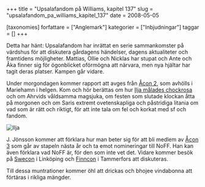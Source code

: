 +++
title = "Upsalafandom på Williams, kapitel 137"
slug = "upsalafandom_pa_williams_kapitel_137"
date = 2008-05-05

[taxonomies]
forfattare = ["Anglemark"]
kategorier = ["Inbjudningar"]
taggar = []
+++

Detta har hänt: Upsalafandom har inrättat en serie sammankomster på värdshus för att diskutera gårdagens händelser, dagens aktualiteter och framtidens möjligheter. Mattias, Ollie och Nicklas har stupat och Ante och Åka finner sig för ögonblicket oförmögna att närvara, men nya hjältar har tagit deras platser. Kampen går vidare.

Under morgondagen kommer rapport att avges från [Åcon 2](http://acon2.wordpress.com), som avhölls i Mariehamn i helgen. Kom och hör berättas om hur [Ilja målades chockrosa](http://www.flickr.com/photos/jophan/sets/72157604891888270) och om Ahrvids våldsamma magsjuka, om festen som slutade klockan åtta på morgonen och om Saris extremt ovetenskapliga och påstridiga litania om vad som är rätt och riktigt, för att inte tala om fel och korkat med sf och fandom.

<img src="__FIXME__/wp-content/uploads/2008/05/ilja.jpg" alt="Ilja" />

J. Jönsson kommer att förklara hur man beter sig för att bli medlem av [Åcon 3](http://acon3.wordpress.com) som går av stapeln nästa år och ta emot nomineringar till NoFF. Han kan även förklara vad NoFF är, för den som inte vet det. Vidare kommer besök på [Swecon](http://www.lysator.liu.se/confuse) i Linköping och [Finncon](http://2008.finncon.org/en/index.htm) i Tammerfors att diskuteras.

Till dessa muntrationer kommer öhl att drickas och bhojee vindabonna att förtäras i rikliga mängder.
